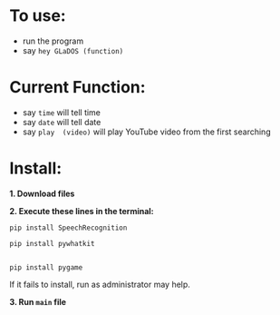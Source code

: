 # To use:
- run the program
- say `hey GLaDOS (function)`

# Current Function:
- say `time` will tell time
- say `date` will tell date
- say `play  (video)` will play YouTube video from the first searching

# Install:
**1. Download files**

**2. Execute these lines in the terminal:**

```
pip install SpeechRecognition

```

```
pip install pywhatkit

```

```

pip install pygame

```
If it fails to install, run as administrator may help.

**3. Run `main` file**

